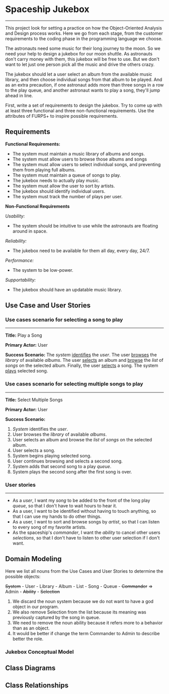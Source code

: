 # Spaceship Jukebox

-----
This project look for setting a practice on how the Object-Oriented Analysis and Design process
works. Here we go from each stage, from the customer requirements to the coding phase in the programming
language we choose.

The astronauts need some music for their long journey to the moon. So we need your help to design a
jukebox for our moon shuttle. As astronauts don't carry money with them, this jukebox will
be free to use. But we don't want to let just one person pick all the music and drive the others crazy.

The jukebox should let a user select an album from the available music library, and then choose
individual songs from that album to be played. And as an extra precaution, if one astronaut adds more
than three songs in a row to the play queue, and another astronaut wants to play a song, they'll jump
ahead in line.

First, write a set of requirements to design the jukebox. Try to come up with at least three functional
and three non-functional requirements. Use the attributes of FURPS+ to inspire possible requirements.

## Requirements
**Functional Requirements:**
- The system must maintain a music library of albums and songs. 
- The system must allow users to browse those albums and songs
- The system must allow users to select individual songs, and preventing them from playing full albums. 
- The system must maintain a queue of songs to play.
- The jukebox needs to actually play music. 
- The system must allow the user to sort by artists.
- The jukebox should identify individual users.
- The system must track the number of plays per user.

**Non-Functional Requirements**

*Usability:*
- The system should be intuitive to use while the astronauts are floating around in space.

*Reliability:* 
- The jukebox need to be available for them all day, every day, 24/7.

*Performance:*
- The system to be low-power.

*Supportability:* 
- The jukebox should have an updatable music library. 

## Use Case and User Stories

### Use cases scenario for selecting a song to play

---
**Title:** Play a Song

**Primary Actor:** User

**Success Scenario:** The *system* <u>identifies</u> the *user*. The user <u>browses</u> the *library* 
of available *albums*. The user <u>selects</u> an album and <u>browse</u> the *list* of *songs* on the 
selected album. Finally, the user <u>selects</u> a song. The system <u>plays</u> selected song.

### Use cases scenario for selecting multiple songs to play

---
**Title:** Select Multiple Songs

**Primary Actor:** User

**Success Scenario:**
1. *System* identifies the *user*. 
2. User browses the *library* of available *albums*. 
3. User selects an album and browse the *list* of *songs* on the selected album.
4. User selects a song. 
5. System begins playing selected song.
6. User continues browsing and selects a second song.
7. System adds that second song to a play *queue*.
8. System plays the second song after the first song is over.

### User stories

---
- As a *user*, I want my *song* to be added to the front of the long play *queue*, so that I don't 
have to wait hours to hear it.
- As a user, I want to be identified without having to touch anything, so that I can use my hands to 
do other things.
- As a user, I want to sort and browse songs by *artist*, so that I can listen to every song of my
favorite artists.
- As the spaceship's *commander*, I want the *ability* to cancel other users *selections*, so that I 
don't have to listen to other user selection if I don't want.

## Domain Modeling
Here we list all nouns from the Use Cases and User Stories to determine the possible objects:

~~System~~ - User - Library - Album - List - Song - Queue - ~~Commander~~ => Admin - ~~Ability~~ - ~~Selection~~ 

1. We discard the noun system because we do not want to have a god object in our program.
2. We also remove Selection from the list because its meaning was previously captured by the song in 
queue.
3. We need to remove the noun ability because it refers more to a behavior than as an object.
4. It would be better if change the term Commander to Admin to describe better the role.


### Jukebox Conceptual Model


## Class Diagrams

## Class Relationships



